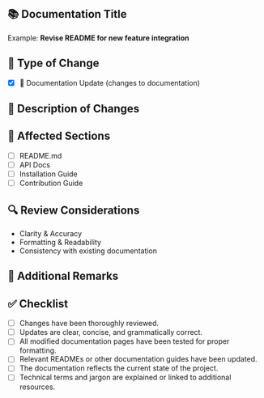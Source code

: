 <!-- Documentation Update Pull Request Template -->

## 📚 Documentation Title
<!-- Provide a title summarizing the documentation update -->
Example: **Revise README for new feature integration**

## 📂 Type of Change
- [X] 📝 Documentation Update (changes to documentation)

## 📝 Description of Changes
<!-- Detail what documentation has been added, modified, or removed. Explain the rationale behind these changes. -->

## 📌 Affected Sections
<!-- List the sections of the documentation that are impacted by this update. -->
- [ ] README.md
- [ ] API Docs
- [ ] Installation Guide
- [ ] Contribution Guide

## 🔍 Review Considerations
<!-- Highlight specific areas that reviewers should focus on -->
- Clarity & Accuracy
- Formatting & Readability
- Consistency with existing documentation

## 📜 Additional Remarks
<!-- Any extra details or context for reviewers -->

## ✅ Checklist
- [ ] Changes have been thoroughly reviewed.
- [ ] Updates are clear, concise, and grammatically correct.
- [ ] All modified documentation pages have been tested for proper formatting.
- [ ] Relevant READMEs or other documentation guides have been updated.
- [ ] The documentation reflects the current state of the project.
- [ ] Technical terms and jargon are explained or linked to additional resources.
